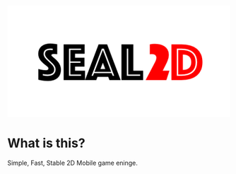 ![logo](https://github.com/tangyiyang/seal2d/blob/master/example/hello-world/res/seal2d-transparent.png?raw=true)



# What is this?
Simple, Fast, Stable 2D Mobile game eninge.
